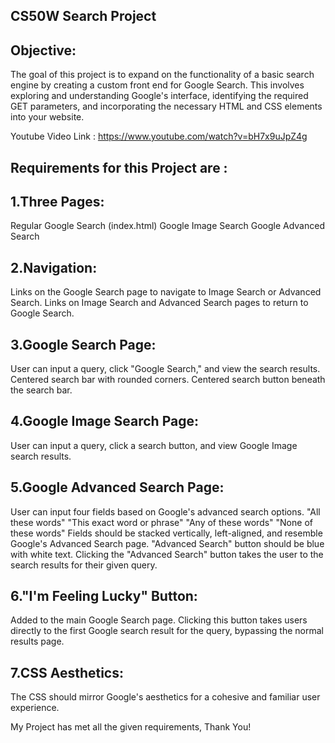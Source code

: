 CS50W Search Project
----------------------

Objective:
----------
The goal of this project is to expand on the functionality of a basic search engine by creating a custom front end for Google Search.
This involves exploring and understanding Google's interface, identifying the required GET parameters, and incorporating the necessary HTML and CSS elements into your website.

Youtube Video Link : https://www.youtube.com/watch?v=bH7x9uJpZ4g

Requirements for this Project are :
-----------------------------------
1.Three Pages:
---------------
Regular Google Search (index.html)
Google Image Search
Google Advanced Search


2.Navigation:
--------------
Links on the Google Search page to navigate to Image Search or Advanced Search.
Links on Image Search and Advanced Search pages to return to Google Search.


3.Google Search Page:
---------------------
User can input a query, click "Google Search," and view the search results.
Centered search bar with rounded corners.
Centered search button beneath the search bar.


4.Google Image Search Page:
-------------------------
User can input a query, click a search button, and view Google Image search results.


5.Google Advanced Search Page:
------------------------------
User can input four fields based on Google's advanced search options.
"All these words"
"This exact word or phrase"
"Any of these words"
"None of these words"
Fields should be stacked vertically, left-aligned, and resemble Google's Advanced Search page.
"Advanced Search" button should be blue with white text.
Clicking the "Advanced Search" button takes the user to the search results for their given query.


6."I'm Feeling Lucky" Button:
-----------------------------
Added to the main Google Search page.
Clicking this button takes users directly to the first Google search result for the query, bypassing the normal results page.


7.CSS Aesthetics:
-----------------
The CSS should mirror Google's aesthetics for a cohesive and familiar user experience.

My Project has met all the given requirements, Thank You!

